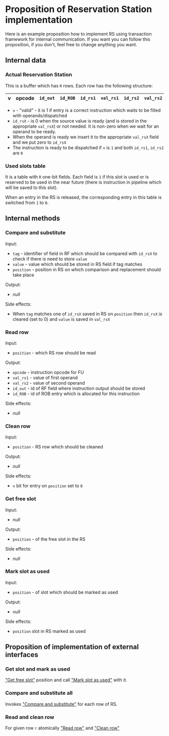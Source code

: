 # Proposition of Reservation Station implementation

Here is an example proposition how to implement RS using transaction framework for internal communication. If you want
you can follow this proposition, if you don't, feel free to change anything you want.


## Internal data

### Actual Reservation Station

This is a buffer which has `R` rows. Each row has the following structure:

|v|opcode|`id_out`|`id_ROB`|`id_rs1`|`val_rs1`|`id_rs2`|`val_rs2`|
|-|------|--------|--------|--------|---------|--------|---------|

- `v` - "valid" - it is 1 if entry is a correct instruction which waits to be filled with operands/dispatched
- `id_rsX` - is 0 when the source value is ready (and is stored in the appropriate `val_rsX`) or not needed. It is
  non-zero when we wait for an operand to be ready.
- When the operand is ready we insert it to the appropriate `val_rsX` field and we put zero to `id_rsX`
- The instruction is ready to be dispatched if `v` is `1` and both `id_rs1`, `id_rs2` are `0`

### Used slots table

It is a table with `R` one-bit fields. Each field is `1` if this slot is used or is reserved to be used in the near
future (there is instruction in pipeline which will be saved to this slot).

When an entry in the RS is released, the corresponding entry in this table is switched from `1` to `0`.


## Internal methods

### Compare and substitute

Input:
- `tag` - identifier of field in RF which should be compared with `id_rsX` to check if there is need to store `value`
- `value` - value which should be stored in RS field if tag matches
- `position` - position in RS on which comparison and replacement should take place

Output:
- *null*

Side effects:
- When `tag` matches one of `id_rsX` saved in RS on `position` then `id_rsX` is cleared (set to 0) and `value` is saved
  in `val_rsX`

### Read row

Input:
- `position` - which RS row should be read

Output:
- `opcode` - instruction opcode for FU
- `val_rs1` - value of first operand
- `val_rs2` - value of second operand
- `id_out` - id of RF field where instruction output should be stored
- `id_ROB` - id of ROB entry which is allocated for this instruction

Side effects:
- *null*

### Clean row

Input:
- `position` - RS row which should be cleaned

Output:
- *null*

Side effects:
- `v` bit for entry on `position` set to `0`

### Get free slot

Input:
- *null*

Output:
- `position` - of the free slot in the RS

Side effects:
- *null*

### Mark slot as used

Input:
- `position` - of slot which should be marked as used

Output:
- *null*

Side effects:
- `position` slot in RS marked as used



## Proposition of implementation of external interfaces

### Get slot and mark as used

["Get free slot"](#get-free-slot) position and call ["Mark slot as used"](#mark-slot-as-used) with it.


### Compare and substitute all

Invokes ["Compare and substitute"](#compare-and-substitute) for each row of RS.


### Read and clean row

For given row `r` atomically ["Read row"](#read-row) and ["Clean row"](#clean-row)
